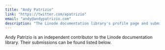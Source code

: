 ```yaml
---
title: "Andy Patrizio"
link: "https://twitter.com/apatrizio"
email: "andy@andypatrizio.com"
description: "The Linode documentation library's profile page and submission listing for Andy Patrizio"
---
```


Andy Patrizio is an independent contributor to the Linode documentation library. Their submissions can be found listed below.